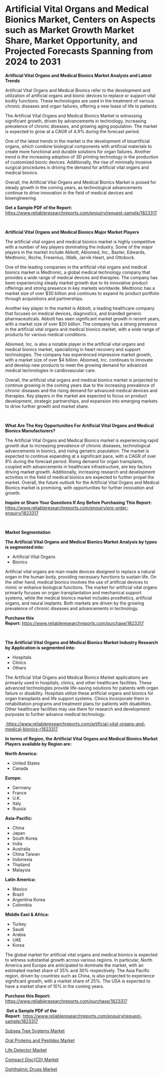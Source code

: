 <p><h1>Artificial Vital Organs and Medical Bionics Market, Centers on Aspects such as Market Growth Market Share, Market Opportunity, and Projected Forecasts Spanning from 2024 to 2031</h1></p><p><strong>Artificial Vital Organs and Medical Bionics Market Analysis and Latest Trends</strong></p>
<p><p>Artificial Vital Organs and Medical Bionics refer to the development and utilization of artificial organs and bionic devices to replace or support vital bodily functions. These technologies are used in the treatment of various chronic diseases and organ failures, offering a new lease of life to patients.</p><p>The Artificial Vital Organs and Medical Bionics Market is witnessing significant growth, driven by advancements in technology, increasing prevalence of chronic diseases, and growing aging population. The market is expected to grow at a CAGR of 4.9% during the forecast period.</p><p>One of the latest trends in the market is the development of bioartificial organs, which combine biological components with artificial materials to create more functional and durable solutions for organ failures. Another trend is the increasing adoption of 3D printing technology in the production of customized bionic devices. Additionally, the rise of minimally invasive surgical procedures is driving the demand for artificial vital organs and medical bionics.</p><p>Overall, the Artificial Vital Organs and Medical Bionics Market is poised for steady growth in the coming years, as technological advancements continue to drive innovation in the field of medical devices and bioengineering.</p></p>
<p><strong>Get a Sample PDF of the Report:&nbsp;</strong> <a href="https://www.reliableresearchreports.com/enquiry/request-sample/1823317">https://www.reliableresearchreports.com/enquiry/request-sample/1823317</a></p>
<p>&nbsp;</p>
<p><strong>Artificial Vital Organs and Medical Bionics Major Market Players</strong></p>
<p><p>The artificial vital organs and medical bionics market is highly competitive with a number of key players dominating the industry. Some of the major players in the market include Abbott, Abiomed, Inc., Baxter, Edwards, Medtronic, Roche, Fresenius, iWalk, Jarvik Heart, and Ottobock.</p><p>One of the leading companies in the artificial vital organs and medical bionics market is Medtronic, a global medical technology company that provides a wide range of medical devices and therapies. The company has been experiencing steady market growth due to its innovative product offerings and strong presence in key markets worldwide. Medtronic has a market size of over $30 billion and continues to expand its product portfolio through acquisitions and partnerships.</p><p>Another key player in the market is Abbott, a leading healthcare company that focuses on medical devices, diagnostics, and branded generic pharmaceuticals. Abbott has seen significant market growth in recent years, with a market size of over $20 billion. The company has a strong presence in the artificial vital organs and medical bionics market, with a wide range of products for various medical conditions.</p><p>Abiomed, Inc. is also a notable player in the artificial vital organs and medical bionics market, specializing in heart recovery and support technologies. The company has experienced impressive market growth, with a market size of over $4 billion. Abiomed, Inc. continues to innovate and develop new products to meet the growing demand for advanced medical technologies in cardiovascular care.</p><p>Overall, the artificial vital organs and medical bionics market is projected to continue growing in the coming years due to the increasing prevalence of chronic diseases and the rising demand for advanced medical devices and therapies. Key players in the market are expected to focus on product development, strategic partnerships, and expansion into emerging markets to drive further growth and market share.</p></p>
<p>&nbsp;</p>
<p><strong>What Are The Key Opportunities For Artificial Vital Organs and Medical Bionics Manufacturers?</strong></p>
<p><p>The Artificial Vital Organs and Medical Bionics market is experiencing rapid growth due to increasing prevalence of chronic diseases, technological advancements in bionics, and rising geriatric population. The market is expected to continue expanding at a significant pace, with a CAGR of over 9% during the forecast period. Rising demand for organ transplants, coupled with advancements in healthcare infrastructure, are key factors driving market growth. Additionally, increasing research and development activities in the field of medical bionics are expected to further propel the market. Overall, the future outlook for the Artificial Vital Organs and Medical Bionics market is promising, with opportunities for further innovation and growth.</p></p>
<p><strong>Inquire or Share Your Questions If Any Before Purchasing This Report:</strong> <a href="https://www.reliableresearchreports.com/enquiry/pre-order-enquiry/1823317">https://www.reliableresearchreports.com/enquiry/pre-order-enquiry/1823317</a></p>
<p>&nbsp;</p>
<p><strong>Market Segmentation</strong></p>
<p><strong>The Artificial Vital Organs and Medical Bionics Market Analysis by types is segmented into:</strong></p>
<p><ul><li>Artificial Vital Organs</li><li>Bionics</li></ul></p>
<p><p>Artificial vital organs are man-made devices designed to replace a natural organ in the human body, providing necessary functions to sustain life. On the other hand, medical bionics involves the use of artificial devices to mimic or enhance biological functions. The market for artificial vital organs primarily focuses on organ transplantation and mechanical support systems, while the medical bionics market includes prosthetics, artificial organs, and neural implants. Both markets are driven by the growing prevalence of chronic diseases and advancements in technology.</p></p>
<p><strong>Purchase this Report:&nbsp;</strong><a href="https://www.reliableresearchreports.com/purchase/1823317">https://www.reliableresearchreports.com/purchase/1823317</a></p>
<p>&nbsp;</p>
<p><strong>The Artificial Vital Organs and Medical Bionics Market Industry Research by Application is segmented into:</strong></p>
<p><ul><li>Hospitals</li><li>Clinics</li><li>Others</li></ul></p>
<p><p>The Artificial Vital Organs and Medical Bionics Market applications are primarily used in hospitals, clinics, and other healthcare facilities. These advanced technologies provide life-saving solutions for patients with organ failure or disability. Hospitals utilize these artificial organs and bionics for organ transplants and life support systems. Clinics incorporate them in rehabilitation programs and treatment plans for patients with disabilities. Other healthcare facilities may use them for research and development purposes to further advance medical technology.</p></p>
<p><a href="https://www.reliableresearchreports.com/artificial-vital-organs-and-medical-bionics-r1823317">&nbsp;https://www.reliableresearchreports.com/artificial-vital-organs-and-medical-bionics-r1823317</a></p>
<p><strong>In terms of Region, the Artificial Vital Organs and Medical Bionics Market Players available by Region are:</strong></p>
<p>
    <p> <strong> North America: </strong>
        <ul>
            <li>United States</li>
            <li>Canada</li>
        </ul>
        </p> 
    <p> <strong> Europe: </strong>
        <ul>
            <li>Germany</li>
            <li>France</li>
            <li>U.K.</li>
            <li>Italy</li>
            <li>Russia</li>
        </ul>
        </p> 
    <p> <strong> Asia-Pacific: </strong>
        <ul>
            <li>China</li>
            <li>Japan</li>
            <li>South Korea</li>
            <li>India</li>
            <li>Australia</li>
            <li>China Taiwan</li>
            <li>Indonesia</li>
            <li>Thailand</li>
            <li>Malaysia</li>
        </ul>
        </p> 
    <p> <strong> Latin America: </strong>
        <ul>
            <li>Mexico</li>
            <li>Brazil</li>
            <li>Argentina Korea</li>
            <li>Colombia</li>
        </ul>
        </p> 
    <p> <strong> Middle East & Africa: </strong>
        <ul>
            <li>Turkey</li>
            <li>Saudi</li>
            <li>Arabia</li>
            <li>UAE</li>
            <li>Korea</li>
        </ul>
    </p>
    </p>
<p><p>The global market for artificial vital organs and medical bionics is expected to witness substantial growth across various regions. In particular, North America and Europe are anticipated to dominate the market, with an estimated market share of 35% and 30% respectively. The Asia Pacific region, driven by countries such as China, is also projected to experience significant growth, with a market share of 25%. The USA is expected to have a market share of 10% in the coming years.</p></p>
<p><strong>Purchase this Report: </strong><a href="https://www.reliableresearchreports.com/purchase/1823317">https://www.reliableresearchreports.com/purchase/1823317</a></p>
<p>&nbsp;<strong>Get a Sample PDF of the Report:&nbsp;&nbsp;</strong><a href="https://www.reliableresearchreports.com/enquiry/request-sample/1823317">https://www.reliableresearchreports.com/enquiry/request-sample/1823317</a></p>
<p><strong></strong></p>
<p><p><a href="https://medium.com/@bryaneal908/subsea-tree-systems-market-a-global-and-regional-analysis-focus-on-end-user-product-and-region-a8deec7fefc3">Subsea Tree Systems Market</a></p><p><a href="https://github.com/nhteumcc68/Market-Research-Report-List-1/blob/main/oral-proteins-and-peptides-market.md">Oral Proteins and Peptides Market</a></p><p><a href="https://medium.com/@raleciabridges8/life-detector-market-a-global-and-regional-analysis-focus-on-region-country-level-analysis-and-f42c2624c583">Life Detector Market</a></p><p><a href="https://www.linkedin.com/pulse/compact-disccd-market-report-product-type-cd-romdvd-romcd-rwdvd-ramothers-e04jf?trackingId=L1JXgw6uQyy1%2F4GLdx%2BgCQ%3D%3D">Compact Disc(CD) Market</a></p><p><a href="https://github.com/LeilaniWyman2021/Market-Research-Report-List-2/blob/main/ophthalmic-drugs-market.md">Ophthalmic Drugs Market</a></p></p>